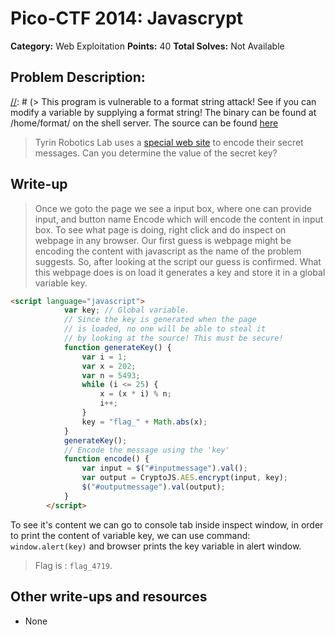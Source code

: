 # Pico-CTF 2014: Javascrypt

**Category:** Web Exploitation
**Points:** 40
**Total Solves:** Not Available
## Problem Description:

[//]: # (> This program is vulnerable to a format string attack! See if you can modify a variable by supplying a format string! The binary can be found at /home/format/ on the shell server. The source can be found [here](format.c\).)
> Tyrin Robotics Lab uses a [special web site](https://picoctf.com/api/autogen/serve/index.html?static=false&pid=b1d725db54a1fb027ea6bbd78f9a7d0b) to encode their secret messages. Can you determine the value of the secret key?

## Write-up
[//]: # (> Your write up goes here.)
> Once we goto the page we see a input box, where one can provide input, and button name Encode which will encode the content in input box. To see what page is doing, right click and do inspect on webpage in any browser. 
Our first guess is webpage might be encoding the content with javascript as the name of the problem suggests. 
So, after looking at the script our guess is confirmed. What this webpage does is on load it generates a key and store it in a global variable key. 
``` html
<script language="javascript">
            var key; // Global variable.             
            // Since the key is generated when the page 
            // is loaded, no one will be able to steal it
            // by looking at the source! This must be secure!
            function generateKey() {
                var i = 1;
                var x = 202;
                var n = 5493;
                while (i <= 25) {
                    x = (x * i) % n;
                    i++;
                }
                key = "flag_" + Math.abs(x);
            }            
            generateKey();            
            // Encode the message using the 'key'
            function encode() {                                                        
                var input = $("#inputmessage").val();
                var output = CryptoJS.AES.encrypt(input, key);
                $("#outputmessage").val(output);
            }
		</script>
```
To see it's content we can go to console tab inside inspect window, in order to print the content of variable key, we can use command: `window.alert(key)` and browser prints the key variable in alert window.

> Flag is : `flag_4719`.

## Other write-ups and resources

* None
